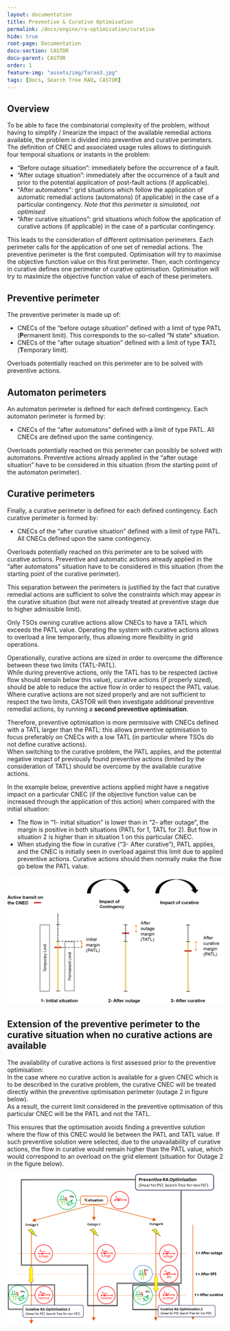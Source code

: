 ```yaml
---
layout: documentation
title: Preventive & Curative Optimisation
permalink: /docs/engine/ra-optimisation/curative
hide: true
root-page: Documentation
docu-section: CASTOR
docu-parent: CASTOR
order: 1
feature-img: "assets/img/farao3.jpg"
tags: [Docs, Search Tree RAO, CASTOR]
---
```


## Overview

To be able to face the combinatorial complexity of the problem, without having to simplify / linearize the impact of the available remedial actions available, the problem is divided into preventive and curative perimeters.  
The definition of CNEC and associated usage rules allows to distinguish four temporal situations or instants in the problem:
- “Before outage situation”: immediately before the occurrence of a fault. 
- “After outage situation”: immediately after the occurrence of a fault and prior to the potential application 
of post-fault actions (if applicable).
- "After automatons": grid situations which follow the application of automatic remedial actions (automatons) 
(if applicable) in the case of a particular contingency. *Note that this perimeter is simulated, not optimised*
- “After curative situations”: grid situations which follow the application of curative actions 
(if applicable) in the case of a particular contingency.

This leads to the consideration of different optimisation perimeters. Each perimeter calls for the application of one 
set of remedial actions. The preventive perimeter is the first computed. Optimisation will try to maximise the objective 
function value on this first perimeter. Then, each contingency in curative defines one perimeter of curative optimisation. 
Optimisation will try to maximize the objective function value of each of these perimeters.

## Preventive perimeter

The preventive perimeter is made up of:
- CNECs of the “before outage situation” defined with a limit of type PATL (**P**ermanent limit). This corresponds to the so-called “N state” situation. 
- CNECs of the “after outage situation” defined with a limit of type **T**ATL (**T**emporary limit).

Overloads potentially reached on this perimeter are to be solved with preventive actions.

## Automaton perimeters

An automaton perimeter is defined for each defined contingency. Each automaton perimeter is formed by:
- CNECs of the “after automatons” defined with a limit of type PATL. All CNECs are defined upon the same contingency.

Overloads potentially reached on this perimeter can possibly be solved with automatons. Preventive actions already applied in the “after outage situation” have to be considered in this situation (from the starting point of the automaton perimeter).

## Curative perimeters

Finally, a curative perimeter is defined for each defined contingency. Each curative perimeter is formed by:
- CNECs of the “after curative situation” defined with a limit of type PATL. All CNECs defined upon the same contingency.

Overloads potentially reached on this perimeter are to be solved with curative actions. Preventive and automatic actions already applied in the “after automatons” situation have to be considered in this situation (from the starting point of the curative perimeter).

This separation between the perimeters is justified by the fact that curative remedial actions are sufficient to solve the constraints which may appear in the curative situation (but were not already treated at preventive stage due to higher admissible limit).

Only TSOs owning curative actions allow CNECs to have a TATL which exceeds the PATL value. Operating the system with curative actions allows to overload a line temporarily, thus allowing more flexibility in grid operations.

Operationally, curative actions are sized in order to overcome the difference between these two limits (TATL-PATL).  
While during preventive actions, only the TATL has to be respected (active flow should remain below this value), curative actions (if properly sized), should be able to reduce the active flow in order to respect the PATL value.  
Where curative actions are not sized properly and are not sufficient to respect the two limits, CASTOR will then investigate additional preventive remedial actions, by running a **second preventive optimisation**.

Therefore, preventive optimisation is more permissive with CNECs defined with a TATL larger than the PATL: this allows preventive optimisation to focus preferably on CNECs with a low TATL (in particular where TSOs do not define curative actions).  
When switching to the curative problem, the PATL applies, and the potential negative impact of previously found preventive actions (limited by the consideration of TATL) should be overcome by the available curative actions.

In the example below, preventive actions applied might have a negative impact on a particular CNEC (if the objective function value can be increased through the application of this action) when compared with the initial situation: 
- The flow in “1- initial situation” is lower than in “2- after outage”, the margin is positive in both situations (PATL for 1, TATL for 2). But flow in situation 2 is higher than in situation 1 on this particular CNEC.
- When studying the flow in curative (“3- After curative”), PATL applies, and the CNEC is initially seen in overload against this limit due to applied preventive actions. Curative actions should then normally make the flow go below the PATL value.

![Different thresholds for different instants](/assets/img/curative1.png)

## Extension of the preventive perimeter to the curative situation when no curative actions are available

The availability of curative actions is first assessed prior to the preventive optimisation:  
In the case where no curative action is available for a given CNEC which is to be described in the curative problem, the curative CNEC will be treated directly within the preventive optimisation perimeter (outage 2 in figure below).  
As a result, the current limit considered in the preventive optimisation of this particular CNEC will be the PATL and not the TATL.

This ensures that the optimisation avoids finding a preventive solution where the flow of this CNEC would lie between the PATL and TATL value. If such preventive solution were selected, due to the unavailability of curative actions, the flow in curative would remain higher than the PATL value, which would correspond to an overload on the grid element (situation for Outage 2 in the figure below).

![Curative CNEC in preventive example](/assets/img/curative2.png)

